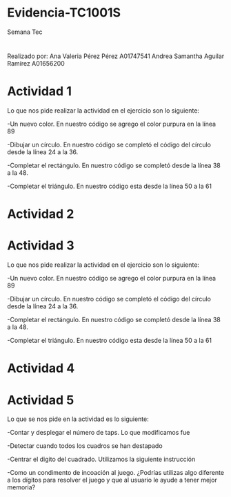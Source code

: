 # Evidencia-TC1001S
Semana Tec
#
Realizado por: 
Ana Valeria Pérez Pérez A01747541
Andrea Samantha Aguilar Ramírez A01656200
#
# Actividad 1
Lo que nos pide realizar la actividad en el ejercicio son lo siguiente:


-Un nuevo color. En nuestro código se agrego el color purpura en la línea 89


-Dibujar un círculo. En nuestro código se completó el código del círculo desde la línea 24 a la 36.


-Completar el rectángulo.  En nuestro código se completó desde la línea 38 a la 48.


 -Completar el triángulo. En nuestro código esta desde la línea 50 a la 61
 #
# Actividad 2


#
# Actividad 3
Lo que nos pide realizar la actividad en el ejercicio son lo siguiente:


-Un nuevo color. En nuestro código se agrego el color purpura en la línea 89


-Dibujar un círculo. En nuestro código se completó el código del círculo desde la línea 24 a la 36.


-Completar el rectángulo.  En nuestro código se completó desde la línea 38 a la 48.


 -Completar el triángulo. En nuestro código esta desde la línea 50 a la 61

#
# Actividad 4



#
# Actividad 5
Lo que se nos pide en la actividad es lo siguiente:


-Contar y desplegar el número de taps. 	Lo que modificamos fue 


-Detectar cuando todos los cuadros se han destapado


-Centrar el digito del cuadrado. Utilizamos la siguiente instrucción 


-Como un condimento de incoación al juego. ¿Podrías utilizas algo diferente a los dígitos para resolver el juego y que al usuario le ayude a tener mejor memoria?
